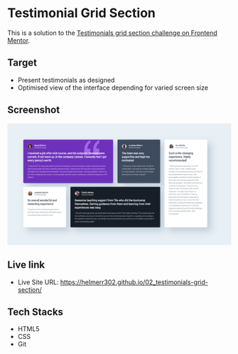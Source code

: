 # Testimonial Grid Section

This is a solution to the [Testimonials grid section challenge on Frontend Mentor](https://www.frontendmentor.io/challenges/testimonials-grid-section-Nnw6J7Un7).

## Target

- Present testimonials as designed
- Optimised view of the interface depending for varied screen size

## Screenshot

![Preview](https://github.com/HelmerR302/02_testimonials-grid-section/blob/main/Desktop%20preview.png?raw=true)

## Live link

- Live Site URL: https://helmerr302.github.io/02_testimonials-grid-section/

## Tech Stacks

- HTML5
- CSS
- Git
